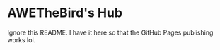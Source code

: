 # AWETheBird's Hub
Ignore this README. I have it here so that the GitHub Pages publishing works lol.
